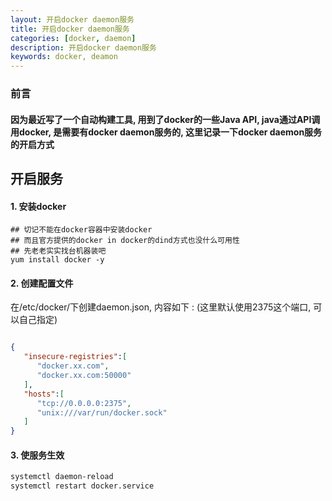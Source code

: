 ```yaml
---
layout: 开启docker daemon服务  
title: 开启docker daemon服务  
categories: [docker, daemon]  
description: 开启docker daemon服务  
keywords: docker, deamon  
---
```


### 前言
#### 因为最近写了一个自动构建工具, 用到了docker的一些Java API, java通过API调用docker, 是需要有docker daemon服务的, 这里记录一下docker daemon服务的开启方式

## 开启服务
#### 1. 安装docker
```
## 切记不能在docker容器中安装docker
## 而且官方提供的docker in docker的dind方式也没什么可用性
## 先老老实实找台机器装吧
yum install docker -y
```

#### 2. 创建配置文件
在/etc/docker/下创建daemon.json, 内容如下 : (这里默认使用2375这个端口, 可以自己指定) 
```json

{
   "insecure-registries":[
      "docker.xx.com",
      "docker.xx.com:50000"
   ],
   "hosts":[
      "tcp://0.0.0.0:2375",
      "unix:///var/run/docker.sock"
   ]
}
```

#### 3. 使服务生效
```bash
systemctl daemon-reload
systemctl restart docker.service
```
